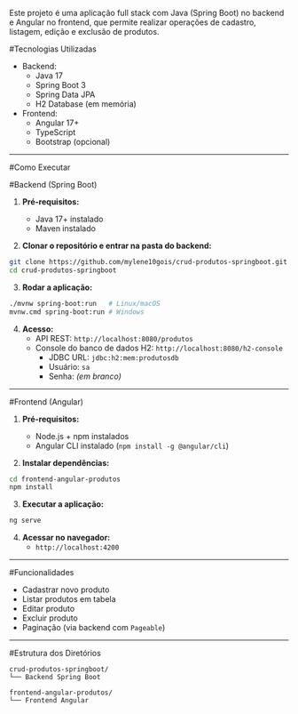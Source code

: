 Este projeto é uma aplicação full stack com Java (Spring Boot) no backend e Angular no frontend, que permite realizar operações de cadastro, listagem, edição e exclusão de produtos.

#Tecnologias Utilizadas

- Backend:
  - Java 17
  - Spring Boot 3
  - Spring Data JPA
  - H2 Database (em memória)
- Frontend:
  - Angular 17+
  - TypeScript
  - Bootstrap (opcional)

---

#Como Executar

#Backend (Spring Boot)

1. **Pré-requisitos:**
   - Java 17+ instalado
   - Maven instalado

2. **Clonar o repositório e entrar na pasta do backend:**

```bash
git clone https://github.com/mylene10gois/crud-produtos-springboot.git
cd crud-produtos-springboot
```

3. **Rodar a aplicação:**

```bash
./mvnw spring-boot:run   # Linux/macOS
mvnw.cmd spring-boot:run # Windows
```

4. **Acesso:**
   - API REST: `http://localhost:8080/produtos`
   - Console do banco de dados H2: `http://localhost:8080/h2-console`
     - JDBC URL: `jdbc:h2:mem:produtosdb`
     - Usuário: `sa`
     - Senha: *(em branco)*

---

#Frontend (Angular)

1. **Pré-requisitos:**
   - Node.js + npm instalados
   - Angular CLI instalado (`npm install -g @angular/cli`)

2. **Instalar dependências:**

```bash
cd frontend-angular-produtos
npm install
```

3. **Executar a aplicação:**

```bash
ng serve
```

4. **Acessar no navegador:**
   - `http://localhost:4200`

---

#Funcionalidades

- Cadastrar novo produto
- Listar produtos em tabela
- Editar produto
- Excluir produto
- Paginação (via backend com `Pageable`)

---

#Estrutura dos Diretórios

```
crud-produtos-springboot/
└── Backend Spring Boot

frontend-angular-produtos/
└── Frontend Angular
```


